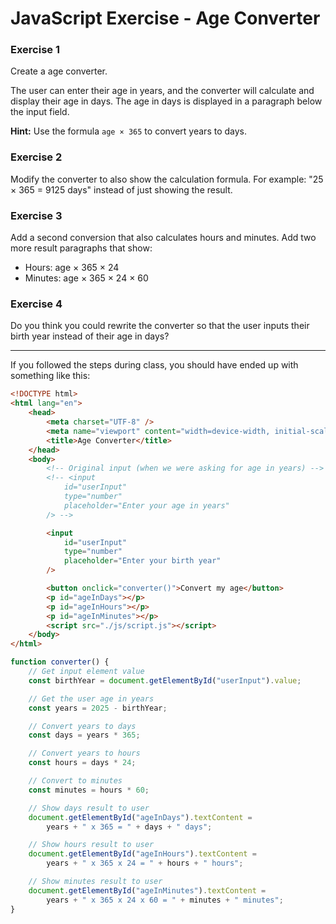 # JavaScript Exercise - Age Converter

### Exercise 1

Create a age converter.

The user can enter their age in years, and the converter will calculate and display their age in days. The age in days is displayed in a paragraph below the input field.

**Hint:** Use the formula `age × 365` to convert years to days.

### Exercise 2

Modify the converter to also show the calculation formula. For example: "25 × 365 = 9125 days" instead of just showing the result.

### Exercise 3

Add a second conversion that also calculates hours and minutes. Add two more result paragraphs that show:

-   Hours: age × 365 × 24
-   Minutes: age × 365 × 24 × 60

### Exercise 4

Do you think you could rewrite the converter so that the user inputs their birth year instead of their age in days?

---

If you followed the steps during class, you should have ended up with something like this:

```html
<!DOCTYPE html>
<html lang="en">
    <head>
        <meta charset="UTF-8" />
        <meta name="viewport" content="width=device-width, initial-scale=1.0" />
        <title>Age Converter</title>
    </head>
    <body>
        <!-- Original input (when we were asking for age in years) -->
        <!-- <input
            id="userInput"
            type="number"
            placeholder="Enter your age in years"
        /> -->

        <input
            id="userInput"
            type="number"
            placeholder="Enter your birth year"
        />

        <button onclick="converter()">Convert my age</button>
        <p id="ageInDays"></p>
        <p id="ageInHours"></p>
        <p id="ageInMinutes"></p>
        <script src="./js/script.js"></script>
    </body>
</html>
```

```javascript
function converter() {
    // Get input element value
    const birthYear = document.getElementById("userInput").value;

    // Get the user age in years
    const years = 2025 - birthYear;

    // Convert years to days
    const days = years * 365;

    // Convert years to hours
    const hours = days * 24;

    // Convert to minutes
    const minutes = hours * 60;

    // Show days result to user
    document.getElementById("ageInDays").textContent =
        years + " x 365 = " + days + " days";

    // Show hours result to user
    document.getElementById("ageInHours").textContent =
        years + " x 365 x 24 = " + hours + " hours";

    // Show minutes result to user
    document.getElementById("ageInMinutes").textContent =
        years + " x 365 x 24 x 60 = " + minutes + " minutes";
}
```
